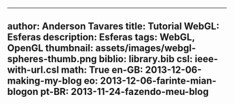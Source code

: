 ------------------------------
author: Anderson Tavares
title: Tutorial WebGL: Esferas
description: Esferas
tags: WebGL, OpenGL
thumbnail: assets/images/webgl-spheres-thumb.png
biblio: library.bib
csl: ieee-with-url.csl
math: True
en-GB: 2013-12-06-making-my-blog
eo: 2013-12-06-farinte-mian-blogon
pt-BR: 2013-11-24-fazendo-meu-blog
------------------------------
